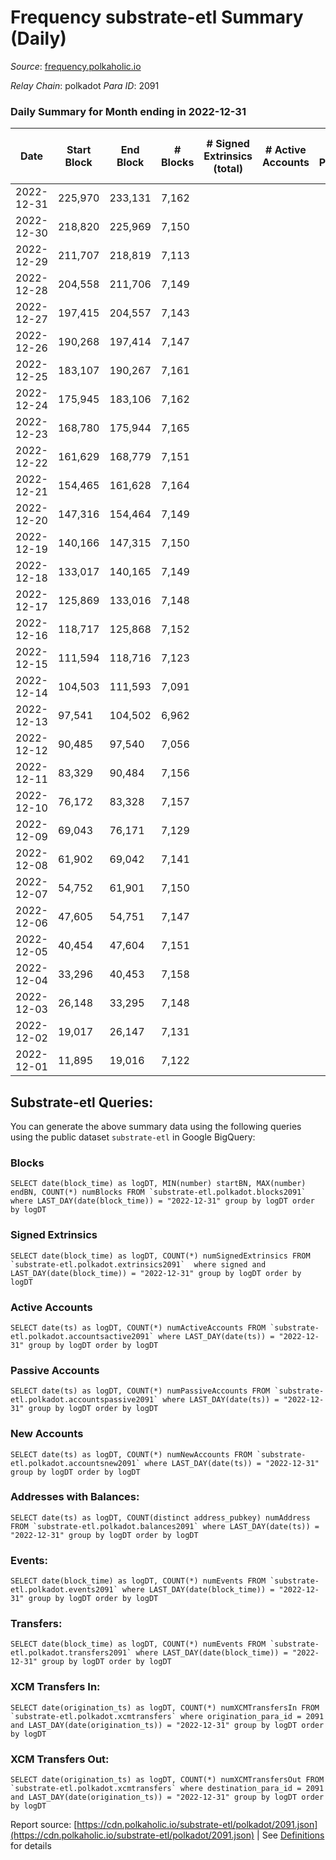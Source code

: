 # Frequency substrate-etl Summary (Daily)

_Source_: [frequency.polkaholic.io](https://frequency.polkaholic.io)

*Relay Chain*: polkadot
*Para ID*: 2091



### Daily Summary for Month ending in 2022-12-31


| Date | Start Block | End Block | # Blocks | # Signed Extrinsics (total) | # Active Accounts | # Passive | # New | # Addresses with Balances | # Events | # Transfers | # XCM Transfers In | # XCM Transfers Out | Issues | 
| ---- | ----------- | --------- | -------- | --------------------------- | ----------------- | --------- | ----- | ------------------------- | -------- | ----------- | ------------------ | ------------------- | ------ |
| 2022-12-31 | 225,970 | 233,131 | 7,162 |  |  |  |  | 27 | 14,328 |   |   |   |  |
| 2022-12-30 | 218,820 | 225,969 | 7,150 |  |  |  |  |  | 14,304 |   |   |   |  |
| 2022-12-29 | 211,707 | 218,819 | 7,113 |  |  |  |  |  | 14,230 |   |   |   |  |
| 2022-12-28 | 204,558 | 211,706 | 7,149 |  |  |  |  |  | 14,302 |   |   |   |  |
| 2022-12-27 | 197,415 | 204,557 | 7,143 |  |  |  |  |  | 14,293 |   |   |   |  |
| 2022-12-26 | 190,268 | 197,414 | 7,147 |  |  |  |  |  | 14,298 |   |   |   |  |
| 2022-12-25 | 183,107 | 190,267 | 7,161 |  |  |  |  |  | 14,326 |   |   |   |  |
| 2022-12-24 | 175,945 | 183,106 | 7,162 |  |  |  |  |  | 14,328 |   |   |   |  |
| 2022-12-23 | 168,780 | 175,944 | 7,165 |  |  |  |  |  | 14,334 |   |   |   |  |
| 2022-12-22 | 161,629 | 168,779 | 7,151 |  |  |  |  |  | 14,306 |   |   |   |  |
| 2022-12-21 | 154,465 | 161,628 | 7,164 |  |  |  |  |  | 14,332 |   |   |   |  |
| 2022-12-20 | 147,316 | 154,464 | 7,149 |  |  |  |  |  | 14,305 |   |   |   |  |
| 2022-12-19 | 140,166 | 147,315 | 7,150 |  |  |  |  |  | 14,304 |   |   |   |  |
| 2022-12-18 | 133,017 | 140,165 | 7,149 |  |  |  |  |  | 14,302 |   |   |   |  |
| 2022-12-17 | 125,869 | 133,016 | 7,148 |  |  |  |  |  | 14,300 |   |   |   |  |
| 2022-12-16 | 118,717 | 125,868 | 7,152 |  |  |  |  |  | 14,308 |   |   |   |  |
| 2022-12-15 | 111,594 | 118,716 | 7,123 |  |  |  |  |  | 14,250 |   |   |   |  |
| 2022-12-14 | 104,503 | 111,593 | 7,091 |  |  |  |  |  | 14,185 |   |   |   |  |
| 2022-12-13 | 97,541 | 104,502 | 6,962 |  |  |  |  |  | 13,931 |   |   |   |  |
| 2022-12-12 | 90,485 | 97,540 | 7,056 |  |  |  |  |  | 14,116 |   |   |   |  |
| 2022-12-11 | 83,329 | 90,484 | 7,156 |  |  |  |  |  | 14,316 |   |   |   |  |
| 2022-12-10 | 76,172 | 83,328 | 7,157 |  |  |  |  |  | 14,318 |   |   |   |  |
| 2022-12-09 | 69,043 | 76,171 | 7,129 |  |  |  |  |  | 14,262 |   |   |   |  |
| 2022-12-08 | 61,902 | 69,042 | 7,141 |  |  |  |  |  | 14,286 |   |   |   |  |
| 2022-12-07 | 54,752 | 61,901 | 7,150 |  |  |  |  |  | 14,304 |   |   |   |  |
| 2022-12-06 | 47,605 | 54,751 | 7,147 |  |  |  |  |  | 14,301 |   |   |   |  |
| 2022-12-05 | 40,454 | 47,604 | 7,151 |  |  |  |  |  | 14,306 |   |   |   |  |
| 2022-12-04 | 33,296 | 40,453 | 7,158 |  |  |  |  |  | 14,320 |   |   |   |  |
| 2022-12-03 | 26,148 | 33,295 | 7,148 |  |  |  |  |  | 14,300 |   |   |   |  |
| 2022-12-02 | 19,017 | 26,147 | 7,131 |  |  |  |  |  | 14,266 |   |   |   |  |
| 2022-12-01 | 11,895 | 19,016 | 7,122 |  |  |  |  |  | 14,248 |   |   |   |  |

## Substrate-etl Queries:
You can generate the above summary data using the following queries using the public dataset `substrate-etl` in Google BigQuery:


### Blocks
```
SELECT date(block_time) as logDT, MIN(number) startBN, MAX(number) endBN, COUNT(*) numBlocks FROM `substrate-etl.polkadot.blocks2091`  where LAST_DAY(date(block_time)) = "2022-12-31" group by logDT order by logDT
```


### Signed Extrinsics
```
SELECT date(block_time) as logDT, COUNT(*) numSignedExtrinsics FROM `substrate-etl.polkadot.extrinsics2091`  where signed and LAST_DAY(date(block_time)) = "2022-12-31" group by logDT order by logDT
```


### Active Accounts
```
SELECT date(ts) as logDT, COUNT(*) numActiveAccounts FROM `substrate-etl.polkadot.accountsactive2091` where LAST_DAY(date(ts)) = "2022-12-31" group by logDT order by logDT
```


### Passive Accounts
```
SELECT date(ts) as logDT, COUNT(*) numPassiveAccounts FROM `substrate-etl.polkadot.accountspassive2091` where LAST_DAY(date(ts)) = "2022-12-31" group by logDT order by logDT
```


### New Accounts
```
SELECT date(ts) as logDT, COUNT(*) numNewAccounts FROM `substrate-etl.polkadot.accountsnew2091` where LAST_DAY(date(ts)) = "2022-12-31" group by logDT order by logDT
```


### Addresses with Balances:
```
SELECT date(ts) as logDT, COUNT(distinct address_pubkey) numAddress FROM `substrate-etl.polkadot.balances2091` where LAST_DAY(date(ts)) = "2022-12-31" group by logDT order by logDT
```


### Events:
```
SELECT date(block_time) as logDT, COUNT(*) numEvents FROM `substrate-etl.polkadot.events2091` where LAST_DAY(date(block_time)) = "2022-12-31" group by logDT order by logDT
```


### Transfers:
```
SELECT date(block_time) as logDT, COUNT(*) numEvents FROM `substrate-etl.polkadot.transfers2091` where LAST_DAY(date(block_time)) = "2022-12-31" group by logDT order by logDT
```


### XCM Transfers In:
```
SELECT date(origination_ts) as logDT, COUNT(*) numXCMTransfersIn FROM `substrate-etl.polkadot.xcmtransfers` where origination_para_id = 2091 and LAST_DAY(date(origination_ts)) = "2022-12-31" group by logDT order by logDT
```


### XCM Transfers Out:
```
SELECT date(origination_ts) as logDT, COUNT(*) numXCMTransfersOut FROM `substrate-etl.polkadot.xcmtransfers` where destination_para_id = 2091 and LAST_DAY(date(origination_ts)) = "2022-12-31" group by logDT order by logDT
```



Report source: [https://cdn.polkaholic.io/substrate-etl/polkadot/2091.json](https://cdn.polkaholic.io/substrate-etl/polkadot/2091.json) | See [Definitions](/DEFINITIONS.md) for details
